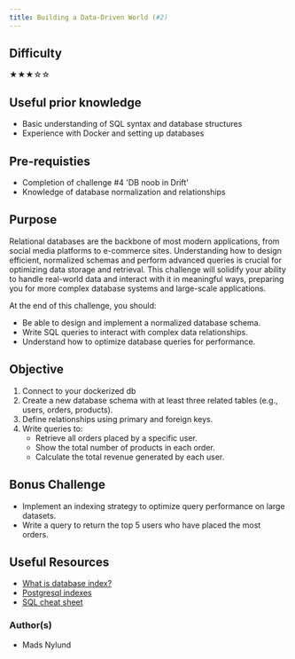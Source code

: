 ```yaml
---
title: Building a Data-Driven World (#2)
---
```


## Difficulty
&#9733;&#9733;&#9733;&#9734;&#9734;

## Useful prior knowledge
- Basic understanding of SQL syntax and database structures
- Experience with Docker and setting up databases

## Pre-requisties
- Completion of challenge #4 'DB noob in Drift'
- Knowledge of database normalization and relationships

## Purpose
Relational databases are the backbone of most modern applications, from social media platforms to e-commerce sites. Understanding how to design efficient, normalized schemas and perform advanced queries is crucial for optimizing data storage and retrieval. This challenge will solidify your ability to handle real-world data and interact with it in meaningful ways, preparing you for more complex database systems and large-scale applications.

At the end of this challenge, you should:

- Be able to design and implement a normalized database schema.
- Write SQL queries to interact with complex data relationships.
- Understand how to optimize database queries for performance.

## Objective
1. Connect to your dockerized db
2. Create a new database schema with at least three related tables (e.g., users, orders, products).
3. Define relationships using primary and foreign keys.
4. Write queries to:
    - Retrieve all orders placed by a specific user.
    - Show the total number of products in each order.
    - Calculate the total revenue generated by each user.


## Bonus Challenge
- Implement an indexing strategy to optimize query performance on large datasets.
- Write a query to return the top 5 users who have placed the most orders.

## Useful Resources
- [What is database index?](https://en.wikipedia.org/wiki/Database_index)
- [Postgresql indexes](https://www.postgresql.org/docs/current/indexes.html)
- [SQL cheat sheet](https://www.sqltutorial.org/sql-cheat-sheet/)

### Author(s)
- Mads Nylund